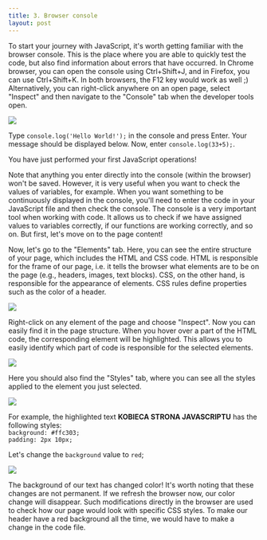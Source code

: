```yaml
---
title: 3. Browser console
layout: post
---
```



To start your journey with JavaScript, it's worth getting familiar with the browser console. This is the place where you are able to quickly test the code, but also find information about errors that have occurred. In Chrome browser, you can open the console using Ctrl+Shift+J, and in Firefox, you can use Ctrl+Shift+K. In both browsers, the F12 key would work as well ;) Alternatively, you can right-click anywhere on an open page, select "Inspect" and then navigate to the "Console" tab when the developer tools open.

![](/poznan/assets/devtools.png)

Type `console.log('Hello World!');` in the console and press Enter. 
Your message should be displayed below. Now, enter `console.log(33+5);`.

You have just performed your first JavaScript operations!

Note that anything you enter directly into the console \(within the browser\) won't be saved. However, it is very useful when you want to check the values of variables, for example. When you want something to be continuously displayed in the console, you'll need to enter the code in your JavaScript file and then check the console. The console is a very important tool when working with code. It allows us to check if we have assigned values to variables correctly, if our functions are working correctly, and so on. But first, let's move on to the page content!

Now, let's go to the "Elements" tab. Here, you can see the entire structure of your page, which includes the HTML and CSS code. HTML is responsible for the frame of our page, i.e. it tells the browser what elements are to be on the page \(e.g., headers, images, text blocks\). CSS, on the other hand, is responsible for the appearance of elements. CSS rules define properties such as the color of a header.

![](/poznan/assets/elements.png)

Right-click on any element of the page and choose "Inspect". Now you can easily find it in the page structure. When you hover over a part of the HTML code, the corresponding element will be highlighted. This allows you to easily identify which part of code is responsible for the selected elements.

![](/poznan/assets/code-part.png)

Here you should also find the "Styles" tab, where you can see all the styles applied to the element you just selected.

![](/poznan/assets/styles.png)

For example, the highlighted text **KOBIECA STRONA JAVASCRIPTU** has the following styles:  
`background: #ffc303;`  
`padding: 2px 10px;`

Let's change the `background` value to `red`;

![](/poznan/assets/bg-red.png)

The background of our text has changed color! It's worth noting that these changes are not permanent. If we refresh the browser now, our color change will disappear. Such modifications directly in the browser are used to check how our page would look with specific CSS styles. To make our header have a red background all the time, we would have to make a change in the code file.
